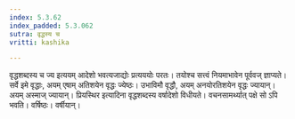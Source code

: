 ```yaml
---
index: 5.3.62
index_padded: 5.3.062
sutra: वृद्धस्य च
vritti: kashika

---
```

वृद्धशब्दस्य च ज्य इत्ययम् आदेशो भवत्यजाद्योः प्रत्यययोः परतः। तयोश्च सत्त्वं नियमाभावेन पूर्ववज् ज्ञाप्यते। सर्वे इमे वृद्धाः, अयम् एषाम् अतिशयेन वृद्धः ज्येष्ठः। उभाविमौ वृद्धौ, अयम् अनयोरतिशयेन वृद्धः ज्यायान्। अयम् अस्माज् ज्यायान्। प्रियस्थिर इत्यादिना वृद्धशब्दस्य वर्षादेशो विधीयते। वचनसामर्थ्यात् पक्षे सो ऽपि भवति। वर्षिष्ठः। वर्षीयान्।